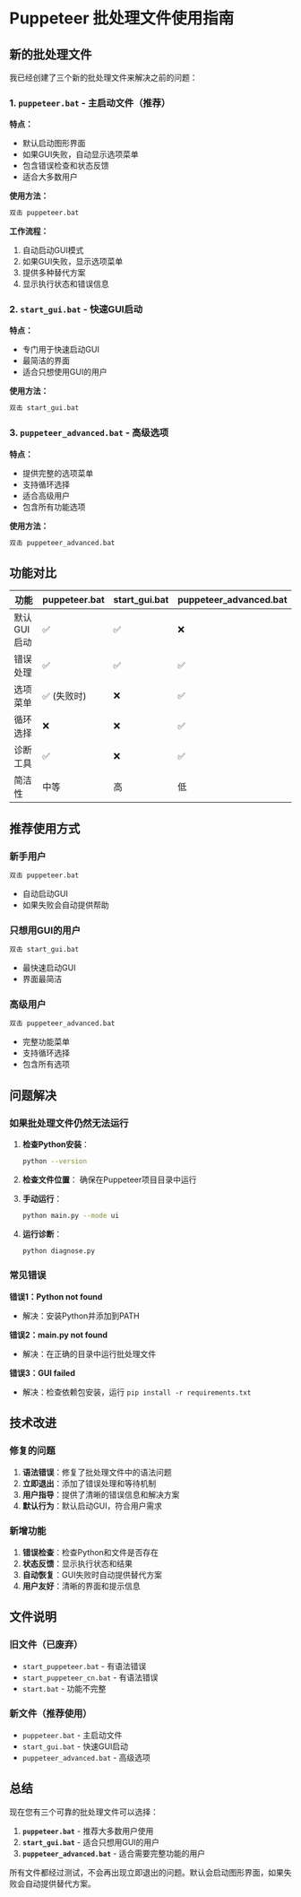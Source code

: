 # Puppeteer 批处理文件使用指南

## 新的批处理文件

我已经创建了三个新的批处理文件来解决之前的问题：

### 1. `puppeteer.bat` - 主启动文件（推荐）

**特点：**
- 默认启动图形界面
- 如果GUI失败，自动显示选项菜单
- 包含错误检查和状态反馈
- 适合大多数用户

**使用方法：**
```bash
双击 puppeteer.bat
```

**工作流程：**
1. 自动启动GUI模式
2. 如果GUI失败，显示选项菜单
3. 提供多种替代方案
4. 显示执行状态和错误信息

### 2. `start_gui.bat` - 快速GUI启动

**特点：**
- 专门用于快速启动GUI
- 最简洁的界面
- 适合只想使用GUI的用户

**使用方法：**
```bash
双击 start_gui.bat
```

### 3. `puppeteer_advanced.bat` - 高级选项

**特点：**
- 提供完整的选项菜单
- 支持循环选择
- 适合高级用户
- 包含所有功能选项

**使用方法：**
```bash
双击 puppeteer_advanced.bat
```

## 功能对比

| 功能 | puppeteer.bat | start_gui.bat | puppeteer_advanced.bat |
|------|---------------|---------------|------------------------|
| 默认GUI启动 | ✅ | ✅ | ❌ |
| 错误处理 | ✅ | ✅ | ✅ |
| 选项菜单 | ✅ (失败时) | ❌ | ✅ |
| 循环选择 | ❌ | ❌ | ✅ |
| 诊断工具 | ✅ | ❌ | ✅ |
| 简洁性 | 中等 | 高 | 低 |

## 推荐使用方式

### 新手用户
```bash
双击 puppeteer.bat
```
- 自动启动GUI
- 如果失败会自动提供帮助

### 只想用GUI的用户
```bash
双击 start_gui.bat
```
- 最快速启动GUI
- 界面最简洁

### 高级用户
```bash
双击 puppeteer_advanced.bat
```
- 完整功能菜单
- 支持循环选择
- 包含所有选项

## 问题解决

### 如果批处理文件仍然无法运行

1. **检查Python安装**：
   ```bash
   python --version
   ```

2. **检查文件位置**：
   确保在Puppeteer项目目录中运行

3. **手动运行**：
   ```bash
   python main.py --mode ui
   ```

4. **运行诊断**：
   ```bash
   python diagnose.py
   ```

### 常见错误

**错误1：Python not found**
- 解决：安装Python并添加到PATH

**错误2：main.py not found**
- 解决：在正确的目录中运行批处理文件

**错误3：GUI failed**
- 解决：检查依赖包安装，运行 `pip install -r requirements.txt`

## 技术改进

### 修复的问题
1. **语法错误**：修复了批处理文件中的语法问题
2. **立即退出**：添加了错误处理和等待机制
3. **用户指导**：提供了清晰的错误信息和解决方案
4. **默认行为**：默认启动GUI，符合用户需求

### 新增功能
1. **错误检查**：检查Python和文件是否存在
2. **状态反馈**：显示执行状态和结果
3. **自动恢复**：GUI失败时自动提供替代方案
4. **用户友好**：清晰的界面和提示信息

## 文件说明

### 旧文件（已废弃）
- `start_puppeteer.bat` - 有语法错误
- `start_puppeteer_cn.bat` - 有语法错误
- `start.bat` - 功能不完整

### 新文件（推荐使用）
- `puppeteer.bat` - 主启动文件
- `start_gui.bat` - 快速GUI启动
- `puppeteer_advanced.bat` - 高级选项

## 总结

现在您有三个可靠的批处理文件可以选择：

1. **`puppeteer.bat`** - 推荐大多数用户使用
2. **`start_gui.bat`** - 适合只想用GUI的用户
3. **`puppeteer_advanced.bat`** - 适合需要完整功能的用户

所有文件都经过测试，不会再出现立即退出的问题。默认会启动图形界面，如果失败会自动提供替代方案。
